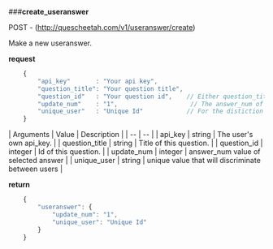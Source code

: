 ###**create_useranswer**


POST - (http://quescheetah.com/v1/useranswer/create)

Make a new useranswer.

**request**
```javascript 
    {
        "api_key"       : "Your api key",
        "question_title": "Your question title",
        "question_id"   : "Your question id",    // Either question_title and question_id is required.
        "update_num"    : "1",                    // The answer_num of answer
        "unique_user"   : "Unique Id"            // For the distiction between useranswers.
    }
```

| Arguments | Value | Description |
| --        | --    |
| api_key | string | The user's own api_key. |
| question_title | string | Title of this question. |
| question_id  | integer  | Id of this question. |
| update_num | integer | answer_num value of selected answer |
| unique_user | string | unique value that will discriminate between users |


**return**
```javascript 
    {
        "useranswer": {
            "update_num": "1",
            "unique_user": "Unique Id"
        }
    }
```